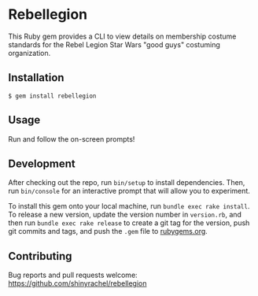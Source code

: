 # Rebellegion

This Ruby gem provides a CLI to view details on membership costume standards for the Rebel Legion Star Wars "good guys" costuming organization.

## Installation

    $ gem install rebellegion

## Usage

Run and follow the on-screen prompts!

## Development

After checking out the repo, run `bin/setup` to install dependencies. Then, run `bin/console` for an interactive prompt that will allow you to experiment.

To install this gem onto your local machine, run `bundle exec rake install`. To release a new version, update the version number in `version.rb`, and then run `bundle exec rake release` to create a git tag for the version, push git commits and tags, and push the `.gem` file to [rubygems.org](https://rubygems.org).

## Contributing

Bug reports and pull requests welcome: https://github.com/shinyrachel/rebellegion

